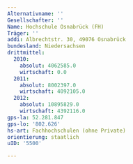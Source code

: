 ```yaml
---
Alternativname: ''
Gesellschafter: ''
Name: Hochschule Osnabrück (FH)
Träger: ''
addi: Albrechtstr. 30, 49076 Osnabrück
bundesland: Niedersachsen
drittmittel:
  2010:
    absolut: 4062585.0
    wirtschaft: 0.0
  2011:
    absolut: 8002397.0
    wirtschaft: 4092105.0
  2012:
    absolut: 10895829.0
    wirtschaft: 4392116.0
gps-la: 52.281.847
gps-lo: '802.626'
hs-art: Fachhochschulen (ohne Private)
orientierung: staatlich
uID: '5500'

---
```


